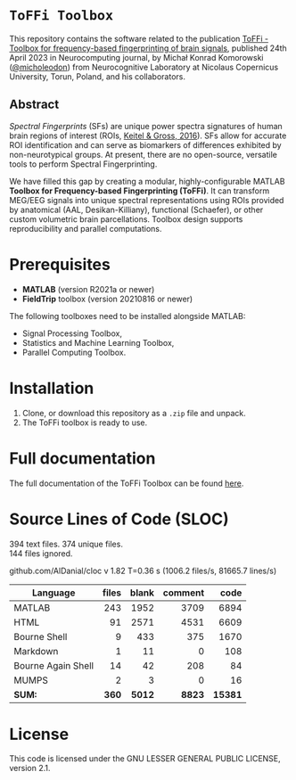 # `ToFFi Toolbox`

This repository contains the software related to the publication [ToFFi - Toolbox for frequency-based fingerprinting of brain signals](https://doi.org/10.1016/j.neucom.2023.126236), published 24th April 2023 in Neurocomputing journal, by Michał Konrad Komorowski ([@micholeodon](https://github.com/micholeodon)) from Neurocognitive Laboratory at Nicolaus Copernicus University, Torun, Poland, and his collaborators.

## Abstract

*Spectral Fingerprints* (SFs) are unique power spectra signatures of human brain regions of interest (ROIs, [Keitel & Gross, 2016](https://doi.org/10.1371/journal.pbio.1002498)). SFs allow for accurate ROI identification and can serve as biomarkers of differences exhibited by non-neurotypical groups. At present, there are no open-source, versatile tools to perform Spectral Fingerprinting. 

We have filled this gap by creating a modular, highly-configurable MATLAB **Toolbox for Frequency-based Fingerprinting (ToFFi)**. It can transform MEG/EEG signals into unique spectral representations using ROIs provided by anatomical (AAL, Desikan-Killiany), functional (Schaefer), or other custom volumetric brain parcellations. Toolbox design supports reproducibility and parallel computations.


# Prerequisites

  * **MATLAB** (version R2021a or newer)
  * **FieldTrip** toolbox (version 20210816 or newer)

The following toolboxes need to be installed alongside MATLAB:
  * Signal Processing Toolbox,
  * Statistics and Machine Learning Toolbox,
  * Parallel Computing Toolbox.


# Installation

1. Clone, or download this repository as a `.zip` file and unpack.
2. The ToFFi toolbox is ready to use.

# Full documentation

The full documentation of the ToFFi Toolbox can be found [here](ToFFi_Toolbox-20211013/docs/ToFFi_Manual.pdf).


# Source Lines of Code (SLOC)

394 text files.
374 unique files.                                          
144 files ignored.

github.com/AlDanial/cloc v 1.82  T=0.36 s (1006.2 files/s, 81665.7 lines/s)


| Language                 | files            | blank         | comment       | code       |
| ------------------------ | ---------------: | ------------: | ------------: | ---------: |
| MATLAB                   |       243        |   1952        |   3709        |       6894 |
| HTML                     |        91        |   2571        |   4531        |       6609 |
| Bourne Shell             |         9        |    433        |    375        |       1670 |
| Markdown                 |         1        |     11        |      0        |        108 |
| Bourne Again Shell       |        14        |     42        |    208        |         84 |
| MUMPS                    |         2        |      3        |      0        |         16 |
| **SUM:**                 |       **360**    |   **5012**    |   **8823**    |  **15381** |



# License

This code is licensed under the GNU LESSER GENERAL PUBLIC LICENSE, version 2.1.
